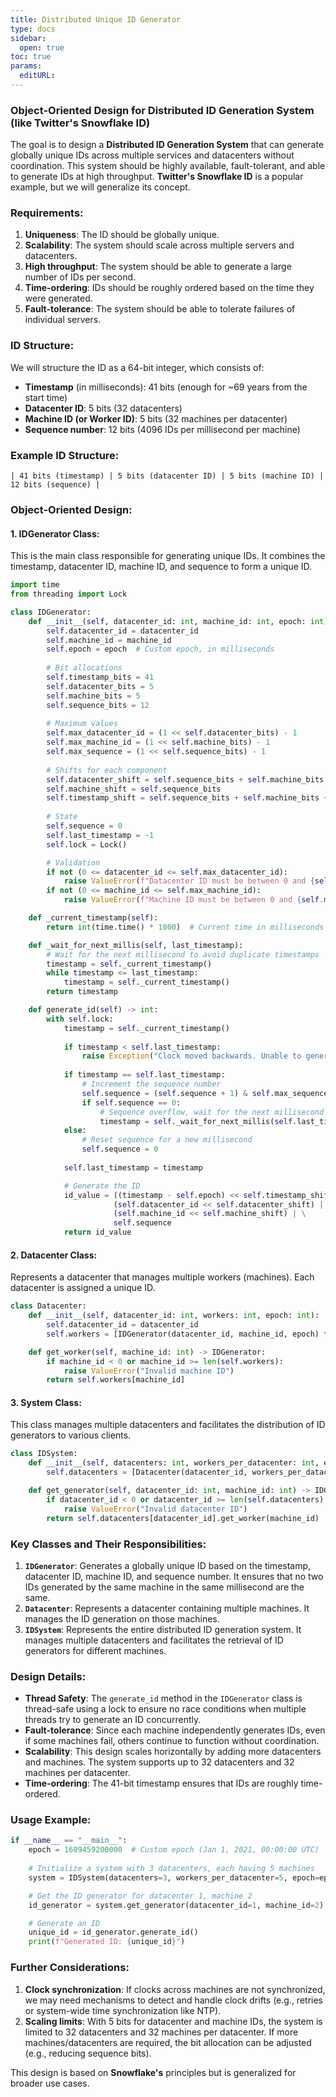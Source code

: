 ```yaml
---
title: Distributed Unique ID Generator
type: docs
sidebar:
  open: true
toc: true
params:
  editURL: 
---
```


### Object-Oriented Design for Distributed ID Generation System (like Twitter's Snowflake ID)

The goal is to design a **Distributed ID Generation System** that can generate globally unique IDs across multiple services and datacenters without coordination. This system should be highly available, fault-tolerant, and able to generate IDs at high throughput. **Twitter's Snowflake ID** is a popular example, but we will generalize its concept.

### Requirements:
1. **Uniqueness**: The ID should be globally unique.
2. **Scalability**: The system should scale across multiple servers and datacenters.
3. **High throughput**: The system should be able to generate a large number of IDs per second.
4. **Time-ordering**: IDs should be roughly ordered based on the time they were generated.
5. **Fault-tolerance**: The system should be able to tolerate failures of individual servers.

### ID Structure:
We will structure the ID as a 64-bit integer, which consists of:
- **Timestamp** (in milliseconds): 41 bits (enough for ~69 years from the start time)
- **Datacenter ID**: 5 bits (32 datacenters)
- **Machine ID (or Worker ID)**: 5 bits (32 machines per datacenter)
- **Sequence number**: 12 bits (4096 IDs per millisecond per machine)

### Example ID Structure:
```
| 41 bits (timestamp) | 5 bits (datacenter ID) | 5 bits (machine ID) | 12 bits (sequence) |
```

### Object-Oriented Design:

#### 1. **IDGenerator Class**:
This is the main class responsible for generating unique IDs. It combines the timestamp, datacenter ID, machine ID, and sequence to form a unique ID.

```python
import time
from threading import Lock

class IDGenerator:
    def __init__(self, datacenter_id: int, machine_id: int, epoch: int):
        self.datacenter_id = datacenter_id
        self.machine_id = machine_id
        self.epoch = epoch  # Custom epoch, in milliseconds
        
        # Bit allocations
        self.timestamp_bits = 41
        self.datacenter_bits = 5
        self.machine_bits = 5
        self.sequence_bits = 12
        
        # Maximum values
        self.max_datacenter_id = (1 << self.datacenter_bits) - 1
        self.max_machine_id = (1 << self.machine_bits) - 1
        self.max_sequence = (1 << self.sequence_bits) - 1
        
        # Shifts for each component
        self.datacenter_shift = self.sequence_bits + self.machine_bits
        self.machine_shift = self.sequence_bits
        self.timestamp_shift = self.sequence_bits + self.machine_bits + self.datacenter_bits
        
        # State
        self.sequence = 0
        self.last_timestamp = -1
        self.lock = Lock()

        # Validation
        if not (0 <= datacenter_id <= self.max_datacenter_id):
            raise ValueError(f"Datacenter ID must be between 0 and {self.max_datacenter_id}")
        if not (0 <= machine_id <= self.max_machine_id):
            raise ValueError(f"Machine ID must be between 0 and {self.max_machine_id}")

    def _current_timestamp(self):
        return int(time.time() * 1000)  # Current time in milliseconds

    def _wait_for_next_millis(self, last_timestamp):
        # Wait for the next millisecond to avoid duplicate timestamps
        timestamp = self._current_timestamp()
        while timestamp <= last_timestamp:
            timestamp = self._current_timestamp()
        return timestamp

    def generate_id(self) -> int:
        with self.lock:
            timestamp = self._current_timestamp()
            
            if timestamp < self.last_timestamp:
                raise Exception("Clock moved backwards. Unable to generate ID.")
            
            if timestamp == self.last_timestamp:
                # Increment the sequence number
                self.sequence = (self.sequence + 1) & self.max_sequence
                if self.sequence == 0:
                    # Sequence overflow, wait for the next millisecond
                    timestamp = self._wait_for_next_millis(self.last_timestamp)
            else:
                # Reset sequence for a new millisecond
                self.sequence = 0
            
            self.last_timestamp = timestamp

            # Generate the ID
            id_value = ((timestamp - self.epoch) << self.timestamp_shift) | \
                       (self.datacenter_id << self.datacenter_shift) | \
                       (self.machine_id << self.machine_shift) | \
                       self.sequence
            return id_value
```

#### 2. **Datacenter Class**:
Represents a datacenter that manages multiple workers (machines). Each datacenter is assigned a unique ID.

```python
class Datacenter:
    def __init__(self, datacenter_id: int, workers: int, epoch: int):
        self.datacenter_id = datacenter_id
        self.workers = [IDGenerator(datacenter_id, machine_id, epoch) for machine_id in range(workers)]

    def get_worker(self, machine_id: int) -> IDGenerator:
        if machine_id < 0 or machine_id >= len(self.workers):
            raise ValueError("Invalid machine ID")
        return self.workers[machine_id]
```

#### 3. **System Class**:
This class manages multiple datacenters and facilitates the distribution of ID generators to various clients.

```python
class IDSystem:
    def __init__(self, datacenters: int, workers_per_datacenter: int, epoch: int):
        self.datacenters = [Datacenter(datacenter_id, workers_per_datacenter, epoch) for datacenter_id in range(datacenters)]

    def get_generator(self, datacenter_id: int, machine_id: int) -> IDGenerator:
        if datacenter_id < 0 or datacenter_id >= len(self.datacenters):
            raise ValueError("Invalid datacenter ID")
        return self.datacenters[datacenter_id].get_worker(machine_id)
```

### Key Classes and Their Responsibilities:
1. **`IDGenerator`**: Generates a globally unique ID based on the timestamp, datacenter ID, machine ID, and sequence number. It ensures that no two IDs generated by the same machine in the same millisecond are the same.
2. **`Datacenter`**: Represents a datacenter containing multiple machines. It manages the ID generation on those machines.
3. **`IDSystem`**: Represents the entire distributed ID generation system. It manages multiple datacenters and facilitates the retrieval of ID generators for different machines.

### Design Details:

- **Thread Safety**: The `generate_id` method in the `IDGenerator` class is thread-safe using a lock to ensure no race conditions when multiple threads try to generate an ID concurrently.
- **Fault-tolerance**: Since each machine independently generates IDs, even if some machines fail, others continue to function without coordination.
- **Scalability**: This design scales horizontally by adding more datacenters and machines. The system supports up to 32 datacenters and 32 machines per datacenter.
- **Time-ordering**: The 41-bit timestamp ensures that IDs are roughly time-ordered.

### Usage Example:

```python
if __name__ == "__main__":
    epoch = 1609459200000  # Custom epoch (Jan 1, 2021, 00:00:00 UTC)
    
    # Initialize a system with 3 datacenters, each having 5 machines
    system = IDSystem(datacenters=3, workers_per_datacenter=5, epoch=epoch)

    # Get the ID generator for datacenter 1, machine 2
    id_generator = system.get_generator(datacenter_id=1, machine_id=2)

    # Generate an ID
    unique_id = id_generator.generate_id()
    print(f"Generated ID: {unique_id}")
```

### Further Considerations:
1. **Clock synchronization**: If clocks across machines are not synchronized, we may need mechanisms to detect and handle clock drifts (e.g., retries or system-wide time synchronization like NTP).
2. **Scaling limits**: With 5 bits for datacenter and machine IDs, the system is limited to 32 datacenters and 32 machines per datacenter. If more machines/datacenters are required, the bit allocation can be adjusted (e.g., reducing sequence bits).

This design is based on **Snowflake's** principles but is generalized for broader use cases.